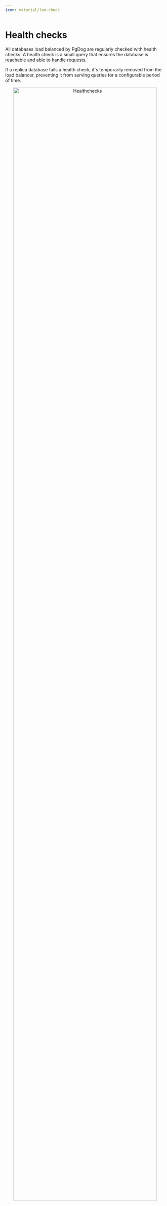 ```yaml
---
icon: material/lan-check
---
```

# Health checks

All databases load balanced by PgDog are regularly checked with health checks. A health check is a small query that ensures the database is reachable and able to handle requests.

If a replica database fails a health check, it's temporarily removed from the load balancer, preventing it from serving queries for a configurable period of time.

<center>
  <img src="/images/healthchecks.png" width="95%" alt="Healthchecks"/>
</center>

## How it works

PgDog performs two kinds of health checks to ensure applications don't accidentally use a broken database to run a query:

| Health check | Description |
|-|-|
| Connection health check | Checks each connection in the pool before giving it to a client. This ensures all Postgres server connections are healthy. |
| Database health check | Checks idle databases to make sure they are still online and can serve queries. |

If a connection or database fails a health check, it is **temporarily removed** from the load balancer and cannot serve any more queries. This prevents applications from continuously hitting a broken database until it's restarted by an administrator.

!!! note "99.99% uptime"
    This strategy is very effective at reducing error rates in busy applications. If you are operating a large number of databases, hardware failures are relatively common and an effective load balancer is required to maintain 99.99% database uptime.

### Connection health check

A connection health check is occasionally performed when a client requests a connection from the connection pool. This happens when the client starts executing a transaction or sends an individual query.

The health check itself is an empty query (i.e., `;`) and is usually executed quite quickly by the Postgres server.

!!! note "Bypassing the Postgres parser"
    The empty query `;` has no commands, so Postgres doesn't use its parser to understand it. This only checks that the server on the other end of a connection is alive and responds to requests, which makes this especially quick.

If the health check query finishes successfully, the connection is marked healthy and given to the client to run the transaction. If not, the entire connection pool is banned from serving any additional queries and an error is returned to the client.

While the health check is cheap, running it on every single transaction is unnecessary and would cause undesirable latency. For this reason, the connection health check is performed once per configurable interval, controlled by the `healthcheck_interval` setting:

```toml
[general]
healthcheck_interval = 30_000 # Run a health check every 30 seconds
```

The **default** value is **30 seconds** (`30_000` milliseconds).

### Database health check

If your databases are relatively idle, connection health checks don't provide enough information about their state. This happens if your traffic has periods of inactivity, or serves only batch workloads.

The load balancer runs health check queries independently and asynchronously in the background. The frequency of background health checks is controlled by the `idle_healthcheck_interval` setting:

```toml
[general]
idle_healthcheck_interval = 30_000 # Run a health check every 30 seconds
```

The **default** value for this setting is **30 seconds** (`30_000` milliseconds).

#### Delaying health checks

When PgDog is first started, it's possible that the database or the network is not yet ready to handle requests. To make sure there are no false positives caused by a slow start, database health checks are started after a configurable delay, controlled by the `idle_healthcheck_delay` setting:

```toml
[general]
idle_healthcheck_delay = 5_000 # 5 seconds
```

The **default** value for this setting is **5 seconds** (`5_000` milliseconds).


### Primary database exception

While all databases receive health checks, only replicas can be removed from the load balancer. If the primary fails a health check, it will continue to serve writes. This is done because the database cluster doesn't have an alternative database to send write requests to and attempting to connect to the primary again has a higher chance of success than blocking queries outright.

## Restoring traffic

Databases are automatically put back into the load balancer after a period of time. This ensures that intermittent failures, like temporary network problems, don't require manual intervention by an administrator to restore service.

The amount of time the database is banned from serving traffic is controlled with the `ban_timeout` setting:

```toml
ban_timeout = 300_000 # 5 minutes
```

The **default** value is **5 minutes** (`300_000` milliseconds).

If the database is still broken once the ban expires, it will fail a health check and will be removed from the load balancer again.

### False positives

It's possible for widespread network outages to cause false positives and block all databases from serving traffic. To avoid the situation where entire database clusters are taken offline by health checks, the load balancer has a built-in safety mechanism.

If all replicas are banned due to health check failure, the ban list is cleared immediately and all databases are placed back into active service.

## Timeouts

By default, the load balancer gives the database a limited amount of time to answer a health check. If it doesn't receive a reply, the database will be marked unhealthy and removed from the load balancer.

This behavior is configurable with the `healthcheck_timeout` setting:

```toml
[global]
healthcheck_timeout = 5_000 # 5 seconds in ms
```

The default value is `5_000` (5 seconds).

The health check timeout detects more subtle failure cases, like a slow network or an overloaded database. Due to the nature of the health check query itself, only a truly broken database wouldn't be able to respond to it quickly, which makes this method reliable at detecting and removing broken hardware.

## Load balancer health check

If you're running multiple instances of PgDog, like in a Kubernetes cluster for example, it's common practice to deploy a TCP load balancer in front of them to distribute traffic evenly between the containers.

TCP load balancers use their own health checks to make sure the containers they are proxying are up and running. PgDog supports two kinds of load balancer health checks:

| Load balancer check | Description |
|-|-|
| TCP health check | The load balancer attempts to create a connection by sending the `SYN` packet to the traffic port. |
| HTTP health check | The load balancer sends an `HTTP/1.1 GET` request to a configurable port and expects `HTTP/1.1 200 OK` as a response. |

Since PgDog itself is a TCP application, no additional configuration is required to handle TCP health checks. HTTP health checks require running an additional endpoint.

### HTTP endpoint

If your load balancer supports sending HTTP health checks to a configurable port (like AWS NLBs, for example), you can configure PgDog to run an HTTP server to respond to them:

```toml
[general]
healthcheck_endpoint = 8080
```

This is configurable on startup only and will spin up an HTTP server on `http://0.0.0.0:8080` (or whatever port you set).

This health check looks at all configured connection pools, and if **at least one** is online, responds with `HTTP/1.1 200 OK`. If _all_ connection pools are down because of failed health checks, PgDog will respond with `HTTP/1.1 502 Bad Gateway`.

!!! note "Handling a lot of requests"
    The HTTP health check uses existing internal state to answer requests and doesn't send queries to the connection pools. This makes it very quick and inexpensive, which ensures that massively distributed load balancers (like the AWS NLB) don't cause an unexpected influx of requests to the database.

To make configuration easier, the health check endpoint doesn't support HTTPS, so make sure to configure your load balancer to use plain HTTP only.
